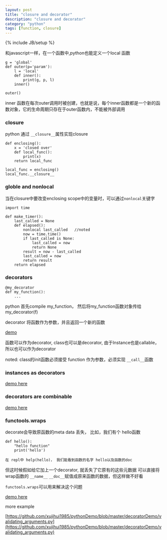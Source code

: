 ```yaml
---
layout: post
title: "closure and decorator"
description: "closure and decorator"
category: "python"
tags: [function, closure]
---
```

{% include JB/setup %}


和javascript一样，在一个函数中,python也能定义一个local 函数

```
g = 'global'
def outer(p='param'):
	l = 'local'
	def inner():
		print(g, p, l)
	inner()
		
outer()

```

inner 函数在每次outer调用时被创建，也就是说，每个inner函数都是一个新的函数对象，它的生命周期只存在于outer函数内，不能被外部调用

### closure

python 通过 `__closure__`属性实现closure

```
def enclosing():
	x = 'closed over'
	def local_func():
		print(x)
	return local_func

local_func = enclosing()
local_func.__closure__
```

### globle and nonlocal

当在closure中要改变enclosing scope中的变量时，可以通过`nonlocal`关键字

```
import time

def make_timer():
	last_called = None
	def elapsed():
		nonlocal last_called   //noted
		now = time.time()
		if last_called is None:
			last_called = now
			return None
		result = now - last_called
		last_called = now
		return result
	return elapsed
```

### decorators

```
@my_decorator
def my_function():
	...
```

python 首先compile my_function， 然后将my_function函数对象传给 my_decorator(f)

decorator 将函数作为参数，并且返回一个新的函数

[demo](https://github.com/xujihui1985/pythonDemo/blob/master/decoratorDemo/escape_unicode.py)

函数可以作为decorator, class也可以是decorator, 由于Instance也是callable，所以也可以作为decorator

noted: class的init函数必须接受 function 作为参数，必须实现 `__call__`函数

### instances as decorators

[demo here](https://github.com/xujihui1985/pythonDemo/blob/master/decoratorDemo/call_count.py)

### decorators are combinable

[demo here](https://github.com/xujihui1985/pythonDemo/blob/master/decoratorDemo/combile_decorators.py)

### functools.wraps

decorate会导致原函数的meta data 丢失， 比如，我们有个 hello函数

```
def hello():
	"hello function"
	print('hello')

在 repl中 help(hello)， 我们能看到函数的名字 hello以及函数的doc
```

但这时候假如给它加上一个decorator, 就丢失了它原有的这些元数据
可以直接将 wrap函数的 `__name__` `__doc__`赋值成原来函数的数据，但这样做不好看

`functools.wraps`可以用来解决这个问题

[demo here](https://github.com/xujihui1985/pythonDemo/blob/master/decoratorDemo/functools_demo.py)

more example

[https://github.com/xujihui1985/pythonDemo/blob/master/decoratorDemo/validating_arguments.py](https://github.com/xujihui1985/pythonDemo/blob/master/decoratorDemo/validating_arguments.py)